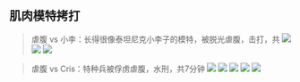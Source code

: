 ## 肌肉模特拷打

> 虐腹 vs 小李：长得很像泰坦尼克小李子的模特，被脱光虐腹，击打，共
![](https://upload-images.jianshu.io/upload_images/11939870-54dcf8c6ec15e561.png?imageMogr2/auto-orient/strip%7CimageView2/2/w/1240)
![](https://upload-images.jianshu.io/upload_images/11939870-e4a89cef172622af.png?imageMogr2/auto-orient/strip%7CimageView2/2/w/1240)
![](https://upload-images.jianshu.io/upload_images/11939870-4ac14e12bb709676.png?imageMogr2/auto-orient/strip%7CimageView2/2/w/1240)

> 虐腹 vs Cris：特种兵被俘虏虐腹，水刑，共7分钟
![](https://upload-images.jianshu.io/upload_images/11939870-b6e70dc1b0bf5b1d.png?imageMogr2/auto-orient/strip%7CimageView2/2/w/1240)
![](https://upload-images.jianshu.io/upload_images/11939870-cf17b13bb9203351.png?imageMogr2/auto-orient/strip%7CimageView2/2/w/1240)
![](https://upload-images.jianshu.io/upload_images/11939870-b988bd649f642587.png?imageMogr2/auto-orient/strip%7CimageView2/2/w/1240)
![](https://upload-images.jianshu.io/upload_images/11939870-5d0b9580c94bf59b.png?imageMogr2/auto-orient/strip%7CimageView2/2/w/1240)
![](https://upload-images.jianshu.io/upload_images/11939870-63babdab62637200.png?imageMogr2/auto-orient/strip%7CimageView2/2/w/1240)


